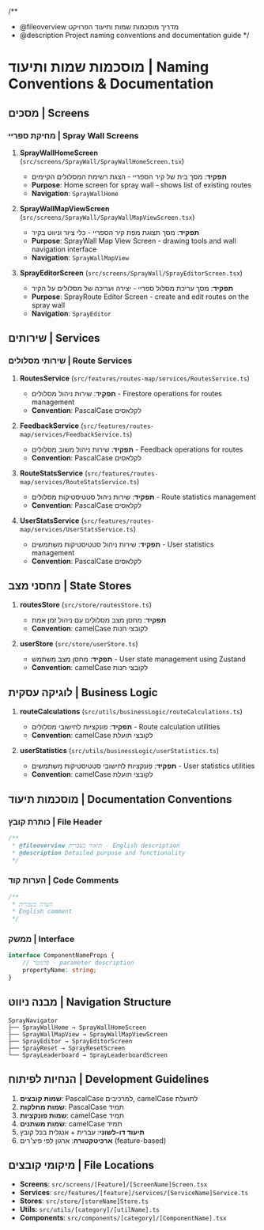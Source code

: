 /**
 * @fileoverview מדריך מוסכמות שמות ותיעוד הפרויקט
 * @description Project naming conventions and documentation guide
 */

# מוסכמות שמות ותיעוד | Naming Conventions & Documentation

## מסכים | Screens

### מחיקת ספריי | Spray Wall Screens

1. **SprayWallHomeScreen** (`src/screens/SprayWall/SprayWallHomeScreen.tsx`)
   - **תפקיד**: מסך בית של קיר הספריי - הצגת רשימת המסלולים הקיימים
   - **Purpose**: Home screen for spray wall - shows list of existing routes
   - **Navigation**: `SprayWallHome`

2. **SprayWallMapViewScreen** (`src/screens/SprayWall/SprayWallMapViewScreen.tsx`)
   - **תפקיד**: מסך תצוגת מפת קיר הספריי - כלי ציור וניווט בקיר
   - **Purpose**: SprayWall Map View Screen - drawing tools and wall navigation interface
   - **Navigation**: `SprayWallMapView`

3. **SprayEditorScreen** (`src/screens/SprayWall/SprayEditorScreen.tsx`)
   - **תפקיד**: מסך עריכת מסלול ספריי - יצירה ועריכה של מסלולים על הקיר
   - **Purpose**: SprayRoute Editor Screen - create and edit routes on the spray wall
   - **Navigation**: `SprayEditor`

## שירותים | Services

### שירותי מסלולים | Route Services

1. **RoutesService** (`src/features/routes-map/services/RoutesService.ts`)
   - **תפקיד**: שירות ניהול מסלולים - Firestore operations for routes management
   - **Convention**: PascalCase לקלאסים

2. **FeedbackService** (`src/features/routes-map/services/FeedbackService.ts`)
   - **תפקיד**: שירות ניהול משוב מסלולים - Feedback operations for routes
   - **Convention**: PascalCase לקלאסים

3. **RouteStatsService** (`src/features/routes-map/services/RouteStatsService.ts`)
   - **תפקיד**: שירות ניהול סטטיסטיקות מסלולים - Route statistics management
   - **Convention**: PascalCase לקלאסים

4. **UserStatsService** (`src/features/routes-map/services/UserStatsService.ts`)
   - **תפקיד**: שירות ניהול סטטיסטיקות משתמשים - User statistics management
   - **Convention**: PascalCase לקלאסים

## מחסני מצב | State Stores

1. **routesStore** (`src/store/routesStore.ts`)
   - **תפקיד**: מחסן מצב מסלולים עם ניהול זמן אמת
   - **Convention**: camelCase לקובצי חנות

2. **userStore** (`src/store/userStore.ts`)
   - **תפקיד**: מחסן מצב משתמש - User state management using Zustand
   - **Convention**: camelCase לקובצי חנות

## לוגיקה עסקית | Business Logic

1. **routeCalculations** (`src/utils/businessLogic/routeCalculations.ts`)
   - **תפקיד**: פונקציות לחישובי מסלולים - Route calculation utilities
   - **Convention**: camelCase לקובצי תועלת

2. **userStatistics** (`src/utils/businessLogic/userStatistics.ts`)
   - **תפקיד**: פונקציות לחישובי סטטיסטיקות משתמשים - User statistics utilities
   - **Convention**: camelCase לקובצי תועלת

## מוסכמות תיעוד | Documentation Conventions

### כותרת קובץ | File Header
```typescript
/**
 * @fileoverview תיאור בעברית - English description
 * @description Detailed purpose and functionality
 */
```

### הערות קוד | Code Comments
```typescript
/**
 * הערה בעברית
 * English comment
 */
```

### ממשק | Interface
```typescript
interface ComponentNameProps {
    // פרמטר - parameter description
    propertyName: string;
}
```

## מבנה ניווט | Navigation Structure

```
SprayNavigator
├── SprayWallHome → SprayWallHomeScreen
├── SprayWallMapView → SprayWallMapViewScreen  
├── SprayEditor → SprayEditorScreen
├── SprayReset → SprayResetScreen
└── SprayLeaderboard → SprayLeaderboardScreen
```

## הנחיות לפיתוח | Development Guidelines

1. **שמות קובצים**: PascalCase למרכיבים, camelCase לתועלת
2. **שמות מחלקות**: PascalCase תמיד
3. **שמות פונקציות**: camelCase תמיד
4. **שמות משתנים**: camelCase תמיד
5. **תיעוד דו-לשוני**: עברית + אנגלית בכל קובץ
6. **ארכיטקטורה**: ארגון לפי פיצ'רים (feature-based)

## מיקומי קובצים | File Locations

- **Screens**: `src/screens/[Feature]/[ScreenName]Screen.tsx`
- **Services**: `src/features/[feature]/services/[ServiceName]Service.ts`
- **Stores**: `src/store/[storeName]Store.ts`
- **Utils**: `src/utils/[category]/[utilName].ts`
- **Components**: `src/components/[category]/[ComponentName].tsx`
